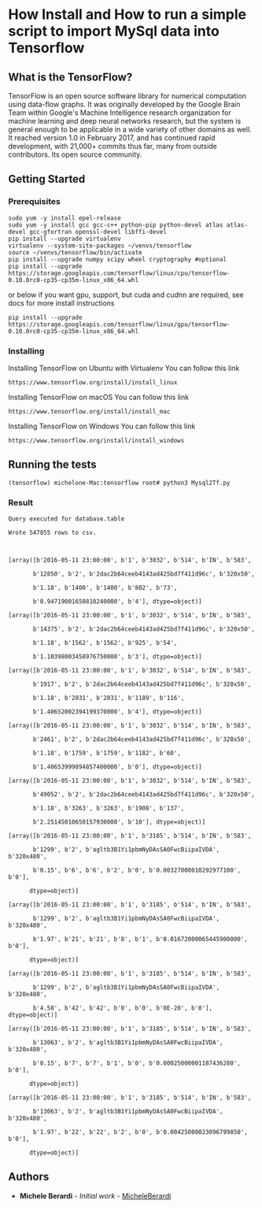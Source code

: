 # How Install and How to run a simple script to import MySql data into Tensorflow

## What is the TensorFlow?

TensorFlow is an open source software library for numerical computation using data-flow graphs. It was originally developed by the Google Brain Team within Google's Machine Intelligence research organization for machine learning and deep neural networks research, but the system is general enough to be applicable in a wide variety of other domains as well. It reached version 1.0 in February 2017, and has continued rapid development, with 21,000+ commits thus far, many from outside contributors. Its open source community.

## Getting Started


### Prerequisites

```
sudo yum -y install epel-release
sudo yum -y install gcc gcc-c++ python-pip python-devel atlas atlas-devel gcc-gfortran openssl-devel libffi-devel
pip install --upgrade virtualenv
virtualenv --system-site-packages ~/venvs/tensorflow
source ~/venvs/tensorflow/bin/activate
pip install --upgrade numpy scipy wheel cryptography #optional
pip install --upgrade https://storage.googleapis.com/tensorflow/linux/cpu/tensorflow-0.10.0rc0-cp35-cp35m-linux_x86_64.whl
 ```
or below if you want gpu, support, but cuda and cudnn are required, see docs for more install instructions
 ```
 pip install --upgrade https://storage.googleapis.com/tensorflow/linux/gpu/tensorflow-0.10.0rc0-cp35-cp35m-linux_x86_64.whl
```


### Installing

Installing TensorFlow on Ubuntu with Virtualenv
You can follow this link 
```
https://www.tensorflow.org/install/install_linux
```
Installing TensorFlow on macOS
You can follow this link 
```
https://www.tensorflow.org/install/install_mac
```
Installing TensorFlow on Windows
You can follow this link 
```
https://www.tensorflow.org/install/install_windows
```
## Running the tests
```
(tensorflow) michelone-Mac:tensorflow root# python3 Mysql2Tf.py 
```
### Result

```
Query executed for database.table

Wrote 547855 rows to csv.



[array([b'2016-05-11 23:00:00', b'1', b'3032', b'514', b'IN', b'583',

       b'12850', b'2', b'2dac2b64ceeb4143ad425bd7f411d96c', b'320x50',

       b'1.18', b'1400', b'1400', b'802', b'73',

       b'0.94719001650810240000', b'4'], dtype=object)]

[array([b'2016-05-11 23:00:00', b'1', b'3032', b'514', b'IN', b'583',

       b'14375', b'2', b'2dac2b64ceeb4143ad425bd7f411d96c', b'320x50',

       b'1.18', b'1562', b'1562', b'925', b'54',

       b'1.10398003458976750000', b'3'], dtype=object)]

[array([b'2016-05-11 23:00:00', b'1', b'3032', b'514', b'IN', b'583',

       b'1917', b'2', b'2dac2b64ceeb4143ad425bd7f411d96c', b'320x50',

       b'1.18', b'2031', b'2031', b'1189', b'116',

       b'1.40652002394199370000', b'4'], dtype=object)]

[array([b'2016-05-11 23:00:00', b'1', b'3032', b'514', b'IN', b'583',

       b'2461', b'2', b'2dac2b64ceeb4143ad425bd7f411d96c', b'320x50',

       b'1.18', b'1759', b'1759', b'1182', b'60',

       b'1.40653999894857400000', b'0'], dtype=object)]

[array([b'2016-05-11 23:00:00', b'1', b'3032', b'514', b'IN', b'583',

       b'49052', b'2', b'2dac2b64ceeb4143ad425bd7f411d96c', b'320x50',

       b'1.18', b'3263', b'3263', b'1908', b'137',

       b'2.25145010650157930000', b'10'], dtype=object)]

[array([b'2016-05-11 23:00:00', b'1', b'3185', b'514', b'IN', b'583',

       b'1299', b'2', b'agltb3B1Yi1pbmNyDAsSA0FwcBiipaIVDA', b'320x480',

       b'0.15', b'6', b'6', b'2', b'0', b'0.00327000010292977100', b'0'],

      dtype=object)]

[array([b'2016-05-11 23:00:00', b'1', b'3185', b'514', b'IN', b'583',

       b'1299', b'2', b'agltb3B1Yi1pbmNyDAsSA0FwcBiipaIVDA', b'320x480',

       b'1.97', b'21', b'21', b'8', b'1', b'0.01672000065445900000', b'0'],

      dtype=object)]

[array([b'2016-05-11 23:00:00', b'1', b'3185', b'514', b'IN', b'583',

       b'1299', b'2', b'agltb3B1Yi1pbmNyDAsSA0FwcBiipaIVDA', b'320x480',

       b'4.58', b'42', b'42', b'0', b'0', b'0E-20', b'0'], dtype=object)]

[array([b'2016-05-11 23:00:00', b'1', b'3185', b'514', b'IN', b'583',

       b'13063', b'2', b'agltb3B1Yi1pbmNyDAsSA0FwcBiipaIVDA', b'320x480',

       b'0.15', b'7', b'7', b'1', b'0', b'0.00025000001187436280', b'0'],

      dtype=object)]

[array([b'2016-05-11 23:00:00', b'1', b'3185', b'514', b'IN', b'583',

       b'13063', b'2', b'agltb3B1Yi1pbmNyDAsSA0FwcBiipaIVDA', b'320x480',

       b'1.97', b'22', b'22', b'2', b'0', b'0.00425000023096799850', b'0'],

      dtype=object)]
```


## Authors

* **Michele Berardi** - *Initial work* - [MicheleBerardi](https://github.com/micheleberardi)



